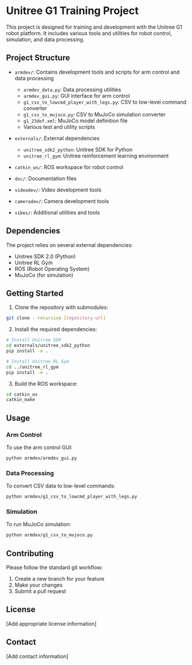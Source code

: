 # Unitree G1 Training Project

This project is designed for training and development with the Unitree G1 robot platform. It includes various tools and utilities for robot control, simulation, and data processing.

## Project Structure

- `armdev/`: Contains development tools and scripts for arm control and data processing
  - `armdev_data.py`: Data processing utilities
  - `armdev_gui.py`: GUI interface for arm control
  - `g1_csv_to_lowcmd_player_with_legs.py`: CSV to low-level command converter
  - `g1_csv_to_mujoco.py`: CSV to MuJoCo simulation converter
  - `g1_23dof.xml`: MuJoCo model definition file
  - Various test and utility scripts

- `externals/`: External dependencies
  - `unitree_sdk2_python`: Unitree SDK for Python
  - `unitree_rl_gym`: Unitree reinforcement learning environment

- `catkin_ws/`: ROS workspace for robot control

- `doc/`: Documentation files

- `videodev/`: Video development tools

- `cameradev/`: Camera development tools

- `vibes/`: Additional utilities and tools

## Dependencies

The project relies on several external dependencies:
- Unitree SDK 2.0 (Python)
- Unitree RL Gym
- ROS (Robot Operating System)
- MuJoCo (for simulation)

## Getting Started

1. Clone the repository with submodules:
```bash
git clone --recursive [repository-url]
```

2. Install the required dependencies:
```bash
# Install Unitree SDK
cd externals/unitree_sdk2_python
pip install -e .

# Install Unitree RL Gym
cd ../unitree_rl_gym
pip install -e .
```

3. Build the ROS workspace:
```bash
cd catkin_ws
catkin_make
```

## Usage

### Arm Control
To use the arm control GUI:
```bash
python armdev/armdev_gui.py
```

### Data Processing
To convert CSV data to low-level commands:
```bash
python armdev/g1_csv_to_lowcmd_player_with_legs.py
```

### Simulation
To run MuJoCo simulation:
```bash
python armdev/g1_csv_to_mujoco.py
```

## Contributing

Please follow the standard git workflow:
1. Create a new branch for your feature
2. Make your changes
3. Submit a pull request

## License

[Add appropriate license information]

## Contact

[Add contact information] 